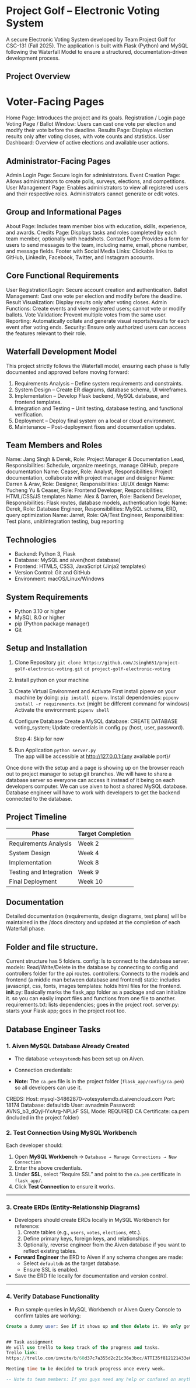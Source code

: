 # Project Golf – Electronic Voting System
A secure Electronic Voting System developed by Team Project Golf for CSC-131 (Fall 2025). The application is built with Flask (Python) and MySQL following the Waterfall Model to ensure a structured, documentation-driven development process.

## Project Overview

# Voter-Facing Pages
Home Page: Introduces the project and its goals.
Registration / Login page
Voting Page / Ballot Window: Users can cast one vote per election and modify their vote before the deadline.
Results Page: Displays election results only after voting closes, with vote counts and statistics.
User Dashboard: Overview of active elections and available user actions.

## Administrator-Facing Pages
Admin Login Page: Secure login for administrators.
Event Creation Page: Allows administrators to create polls, surveys, elections, and competitions.
User Management Page: Enables administrators to view all registered users and their respective roles. Administrators cannot generate or edit votes.

## Group and Informational Pages
About Page: Includes team member bios with education, skills, experience, and awards.
Credits Page: Displays tasks and roles completed by each team member, optionally with headshots.
Contact Page: Provides a form for users to send messages to the team, including name, email, phone number, and message fields.
Footer with Social Media Links: Clickable links to GitHub, LinkedIn, Facebook, Twitter, and Instagram accounts.

## Core Functional Requirements
User Registration/Login: Secure account creation and authentication.
Ballot Management: Cast one vote per election and modify before the deadline.
Result Visualization: Display results only after voting closes.
Admin Functions: Create events and view registered users; cannot vote or modify ballots.
Vote Validation: Prevent multiple votes from the same user.
Reporting: Automatically collate and generate visual reports/results for each event after voting ends.
Security: Ensure only authorized users can access the features relevant to their role.


## Waterfall Development Model
This project strictly follows the Waterfall model, ensuring each phase is fully documented and approved before moving forward:
1. Requirements Analysis – Define system requirements and constraints.
2. System Design – Create ER diagrams, database schema, UI wireframes.
3. Implementation – Develop Flask backend, MySQL database, and frontend templates.
4. Integration and Testing – Unit testing, database testing, and functional verification.
5. Deployment – Deploy final system on a local or cloud environment.
6. Maintenance – Post-deployment fixes and documentation updates.

## Team Members and Roles
Name: Jang Singh & Derek, Role: Project Manager & Documentation Lead, Responsibilities: Schedule, organize meetings, manage GitHub, prepare documentation
Name: Ceaser, Role: Analyst, Responsibilities: Project documentation, collaborate with project manager and designer
Name: Darren & Arav, Role: Designer, Responsibilities: UI/UX design
Name: Yucheng Yu & Ceaser, Role: Frontend Developer, Responsibilities: HTML/CSS/JS templates
Name: Alex & Darren, Role: Backend Developer, Responsibilities: Flask routes, database models, authentication logic
Name: Derek, Role: Database Engineer, Responsibilities: MySQL schema, ERD, query optimization
Name: Jarret, Role: QA/Test Engineer, Responsibilities: Test plans, unit/integration testing, bug reporting
<!-- Can change the above upon request -->


## Technologies
- Backend: Python 3, Flask
- Database: MySQL and aiven(host database)
- Frontend: HTML5, CSS3, JavaScript (Jinja2 templates)
- Version Control: Git and GitHub
- Environment: macOS/Linux/Windows

## System Requirements
- Python 3.10 or higher
- MySQL 8.0 or higher
- pip (Python package manager)
- Git

## Setup and Installation
1. Clone Repository
   `git clone https://github.com/Jsingh651/project-golf-electronic-voting.git`
   `cd project-golf-electronic-voting`

2. Install python on your machine 


3. Create Virtual Environment and Activate
   First install pipenv on your machine by doing: `pip install pipenv`. 
   Install dependencies: `pipenv install -r requirements.txt` (might be different command for windows)
   Activate the environment: `pipenv shell`

4. Configure Database
   Create a MySQL database:
   CREATE DATABASE voting_system;
   Update credentials in config.py (host, user, password).

   Step 4: Skip for now

6. Run Application
    `python server.py`   
    The app will be accessible at http://127.0.0.1:{any available port}/  
    <!-- The app will automatically select an available port if the default port is in use. -->

<!-- For developers -->
 Once done with the setup and a page is showing up on the browser reach out to project manager to setup git branches.
 We will have to share a database server so everyone can access it instead of it being on each developers computer.
 We can use aiven to host a shared MySQL database. Database engineer will have to work with developers to get the backend connected to the database.

## Project Timeline
| Phase | Target Completion |
|------|-------------------|
| Requirements Analysis | Week 2 |
| System Design | Week 4 |
| Implementation | Week 8 |
| Testing and Integration | Week 9 |
| Final Deployment | Week 10 |


## Documentation
Detailed documentation (requirements, design diagrams, test plans) will be maintained in the /docs directory and updated at the completion of each Waterfall phase.


## Folder and file structure.

Current structure has 5 folders. 
config: Is to connect to the database server.
models: Read/Write/Delete in the database by connecting to config and controllers folder for the api routes.
controllers: Connects to the models and frontend (a middle man between database and frontend)
static: includes javascript, css, fonts, images
templates: holds html files for the frontend.
__init__.py: Basically marks the flask_app folder as a package and can initialize it. so you can easily import files and functions from one file to another.
requirements.txt: lists dependencies; goes in the project root.
server.py: starts your Flask app; goes in the project root too.

<!-- Once you do the setup additional files will appear Pipfile and Pipfile.lock -->
<!-- for best practices use .env file for any private keys and .gitignore so the .env file isnt pushed up onto github -->


## Database Engineer Tasks

### 1. Aiven MySQL Database Already Created
- The database `votesystemdb` has been set up on Aiven.
- Connection credentials:


- **Note:** The `ca.pem` file is in the project folder (`flask_app/config/ca.pem`) so all developers can use it.

CREDS:
Host: mysql-34862870-votesystemdb.d.aivencloud.com
Port: 18174
Database: defaultdb
User: avnadmin
Password: AVNS_b3_dQyjHYxArg-NPLkF
SSL Mode: REQUIRED
CA Certificate: ca.pem (included in the project folder)

### 2. Test Connection Using MySQL Workbench
Each developer should:
1. Open **MySQL Workbench** → `Database → Manage Connections → New Connection`
2. Enter the above credentials.
3. Under **SSL**, select “Require SSL” and point to the `ca.pem` certificate in `flask_app/`.
4. Click **Test Connection** to ensure it works.

---

### 3. Create ERDs (Entity-Relationship Diagrams)
- Developers should create ERDs locally in MySQL Workbench for reference:
  1. Create tables (e.g., `users`, `votes`, `elections`, etc.).
  2. Define primary keys, foreign keys, and relationships.
  3. Optionally, reverse engineer from the Aiven database if you want to reflect existing tables.
- **Forward Engineer** the ERD to Aiven if any schema changes are made:
  - Select `defaultdb` as the target database.
  - Ensure SSL is enabled.
- Save the ERD file locally for documentation and version control.

---

### 4. Verify Database Functionality
- Run sample queries in MySQL Workbench or Aiven Query Console to confirm tables are working:
```sql
Create a dummy user: See if it shows up and then delete it. We only get 1gb of database storage on the free tier.


## Task assignment
We will use trello to keep track of the progress and tasks.
Trello link: 
https://trello.com/invite/b/68d37c7a355d2c21c36e3bcc/ATTI35f812121433e0aeffd617d6ffa8e8f0FEAE1537/votingsystem

Meeting time to be decided to track progress once every week.

-- Note to team members: If you guys need any help or confused on anything just reach out to me.
